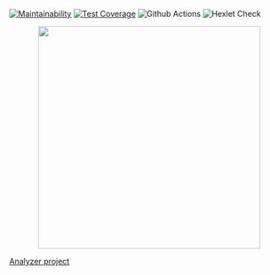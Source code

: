 [![Maintainability](https://api.codeclimate.com/v1/badges/b21eff03c999baa44076/maintainability)](https://codeclimate.com/github/earthrobot/php-project-lvl3/maintainability)
[![Test Coverage](https://api.codeclimate.com/v1/badges/b21eff03c999baa44076/test_coverage)](https://codeclimate.com/github/earthrobot/php-project-lvl3/test_coverage)
![Github Actions](https://github.com/earthrobot/php-project-lvl3/workflows/workflow/badge.svg)
![Hexlet Check](https://github.com/earthrobot/php-project-lvl3/workflows/hexlet-check/badge.svg)

<p align="center"><a href="https://laravel.com" target="_blank"><img src="https://raw.githubusercontent.com/laravel/art/master/logo-lockup/5%20SVG/2%20CMYK/1%20Full%20Color/laravel-logolockup-cmyk-red.svg" width="400"></a></p>

[Analyzer project](https://evening-waters-74836.herokuapp.com/)